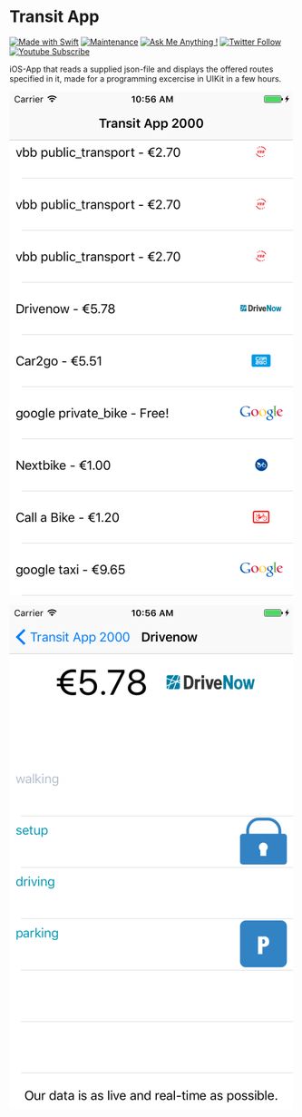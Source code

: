 # Transit App

[![Made with Swift](https://img.shields.io/badge/Made_with-Swift-fa7343.svg?logo=swift&style=popout)](https://www.apple.com/swift/) [![Maintenance](https://img.shields.io/badge/Maintained%3F-no-red.svg)](https://bitbucket.org/lbesson/ansi-colors) [![Ask Me Anything !](https://img.shields.io/badge/Ask%20me-anything-1abc9c.svg)](http://www.matthiaszarzecki.com) [![Twitter Follow](https://img.shields.io/twitter/follow/matthias_code.svg?style=social&label=Follow)](https://twitter.com/matthias_code) [![Youtube Subscribe](https://img.shields.io/youtube/channel/subscribers/UCvMdsKesM05bIG0eq7M5z1g?style=social)](https://www.youtube.com/channel/UCvMdsKesM05bIG0eq7M5z1g?sub_confirmation=1)

iOS-App that reads a supplied json-file and displays the offered routes specified in it, made for a programming excercise in UIKit in a few hours.

![Screenshot](transit_01.png)

![Screenshot](transit_02.png)
